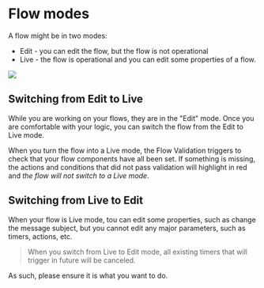 # Flow modes

A flow might be in two modes: 

* Edit - you can edit the flow, but the flow is not operational
* Live - the flow is operational and you can edit some properties of a flow.

![](/kb/images/flows/flow-modes.png) 
 


## Switching from Edit to Live

While you are working on your flows, they are in the "Edit" mode. 
Once you are comfortable with your logic, you can  switch the flow from the Edit to Live mode. 

When you turn the flow into a Live mode, the Flow Validation triggers to check that your flow components
have all been set. If something is missing, the actions and conditions that did not pass validation will 
highlight in red and *the flow will not switch to a Live mode*. 


## Switching from Live to Edit

When your flow is Live mode, tou can edit some properties, such as change the message subject, but you 
cannot edit any major parameters, such as timers, actions, etc. 

> When you switch from Live to Edit mode, all existing timers that will trigger in future will be canceled.

As such, please ensure it is what you want to do.
